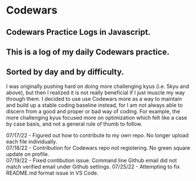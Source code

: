 # Codewars
## Codewars Practice Logs in Javascript.

## This is a log of my daily Codewars practice.

## Sorted by day and by difficulty.

I was originally pushing hard on doing more challenging kyus (i.e. 5kyu and above), but then I realized it is not really beneficial if I just muscle my way through them. I decided to use use Codewars more as a way to maintain and build up a stable coding baseline instead, for I am not always able to discern from a good and proper or bad way of coding. For example, the more challenging kyus focused more on optimization which felt like a case by case basis, and not a general rule of thumb to follow.

07/17/22 - Figured out how to contribute to my own repo. No longer upload each file individually.  
07/18/22 - Contribution for Codewars repo not registering. No green square update on profile.  
07/19/22 - Fixed contibution issue. Command line Github email did not match verified email under Github settings.
07/25/22 - Attempting to fix README.md format issue in VS Code.
